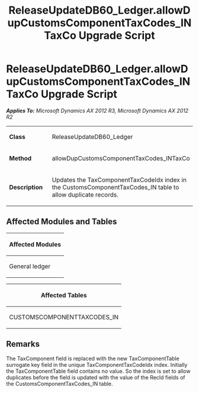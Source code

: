 ﻿---
title: ReleaseUpdateDB60_Ledger.allowDupCustomsComponentTaxCodes_INTaxCo Upgrade Script
TOCTitle: ReleaseUpdateDB60_Ledger.allowDupCustomsComponentTaxCodes_INTaxCo Upgrade Script
ms:assetid: d2486665-0310-62c8-f1f5-33210cea536e
ms:mtpsurl: https://msdn.microsoft.com/en-us/library/JJ686975(v=AX.60)
ms:contentKeyID: 49711425
ms.date: 05/18/2015
mtps_version: v=AX.60
---

# ReleaseUpdateDB60\_Ledger.allowDupCustomsComponentTaxCodes\_INTaxCo Upgrade Script 


_**Applies To:** Microsoft Dynamics AX 2012 R3, Microsoft Dynamics AX 2012 R2_

<table>
<colgroup>
<col style="width: 50%" />
<col style="width: 50%" />
</colgroup>
<tbody>
<tr class="odd">
<td><p><strong>Class</strong></p></td>
<td><p>ReleaseUpdateDB60_Ledger</p></td>
</tr>
<tr class="even">
<td><p><strong>Method</strong></p></td>
<td><p>allowDupCustomsComponentTaxCodes_INTaxCo</p></td>
</tr>
<tr class="odd">
<td><p><strong>Description</strong></p></td>
<td><p>Updates the TaxComponentTaxCodeIdx index in the CustomsComponentTaxCodes_IN table to allow duplicate records.</p></td>
</tr>
</tbody>
</table>


## Affected Modules and Tables

<table>
<colgroup>
<col style="width: 100%" />
</colgroup>
<thead>
<tr class="header">
<th><p>Affected Modules</p></th>
</tr>
</thead>
<tbody>
<tr class="odd">
<td><p>General ledger</p></td>
</tr>
</tbody>
</table>


<table>
<colgroup>
<col style="width: 100%" />
</colgroup>
<thead>
<tr class="header">
<th><p>Affected Tables</p></th>
</tr>
</thead>
<tbody>
<tr class="odd">
<td><p>CUSTOMSCOMPONENTTAXCODES_IN</p></td>
</tr>
</tbody>
</table>


## Remarks

The TaxComponent field is replaced with the new TaxComponentTable surrogate key field in the unique TaxComponentTaxCodeIdx index. Initially the TaxComponentTable field contains no value. So the index is set to allow duplicates before the field is updated with the value of the RecId fields of the CustomsComponentTaxCodes\_IN table.

  


